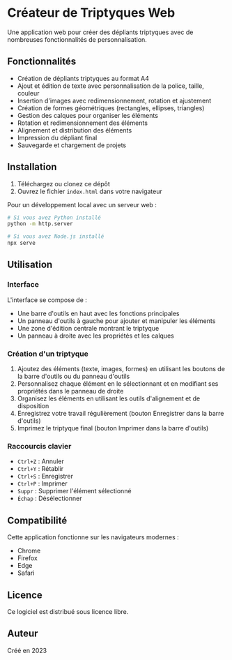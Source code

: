 # Créateur de Triptyques Web

Une application web pour créer des dépliants triptyques avec de nombreuses fonctionnalités de personnalisation.

## Fonctionnalités

- Création de dépliants triptyques au format A4
- Ajout et édition de texte avec personnalisation de la police, taille, couleur
- Insertion d'images avec redimensionnement, rotation et ajustement
- Création de formes géométriques (rectangles, ellipses, triangles)
- Gestion des calques pour organiser les éléments
- Rotation et redimensionnement des éléments
- Alignement et distribution des éléments
- Impression du dépliant final
- Sauvegarde et chargement de projets

## Installation

1. Téléchargez ou clonez ce dépôt
2. Ouvrez le fichier `index.html` dans votre navigateur

Pour un développement local avec un serveur web :

```bash
# Si vous avez Python installé
python -m http.server

# Si vous avez Node.js installé
npx serve
```

## Utilisation

### Interface

L'interface se compose de :
- Une barre d'outils en haut avec les fonctions principales
- Un panneau d'outils à gauche pour ajouter et manipuler les éléments
- Une zone d'édition centrale montrant le triptyque
- Un panneau à droite avec les propriétés et les calques

### Création d'un triptyque

1. Ajoutez des éléments (texte, images, formes) en utilisant les boutons de la barre d'outils ou du panneau d'outils
2. Personnalisez chaque élément en le sélectionnant et en modifiant ses propriétés dans le panneau de droite
3. Organisez les éléments en utilisant les outils d'alignement et de disposition
4. Enregistrez votre travail régulièrement (bouton Enregistrer dans la barre d'outils)
5. Imprimez le triptyque final (bouton Imprimer dans la barre d'outils)

### Raccourcis clavier

- `Ctrl+Z` : Annuler
- `Ctrl+Y` : Rétablir
- `Ctrl+S` : Enregistrer
- `Ctrl+P` : Imprimer
- `Suppr` : Supprimer l'élément sélectionné
- `Échap` : Désélectionner

## Compatibilité

Cette application fonctionne sur les navigateurs modernes :
- Chrome
- Firefox
- Edge
- Safari

## Licence

Ce logiciel est distribué sous licence libre.

## Auteur

Créé en 2023